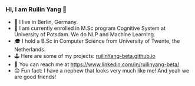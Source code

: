 <!--
**RuilinYang-beta/RuilinYang-beta** is a ✨ _special_ ✨ repository because its `README.md` (this file) appears on your GitHub profile.

Here are some ideas to get you started:

- 🔭 I’m currently working on ...
- 🌱 I’m currently learning ...
- 👯 I’m looking to collaborate on ...
- 🤔 I’m looking for help with ...
- 💬 Ask me about ...
- 📫 How to reach me: ...
- 😄 Pronouns: ...
- ⚡ Fun fact: ...
-->

### Hi, I am Ruilin Yang 👋

- 📍 I live in Berlin, Germany.
- 🔬 I am currently enrolled in M.Sc program Cognitive System at University of Potsdam. We do NLP and Machine Learning.  
- 🎓 I hold a B.Sc in Computer Science from University of Twente, the Netherlands.
- 🕹️ Here are some of my projects: [ruilinYang-beta.github.io](http://ruilinYang-beta.github.io)
- 🤝 You can reach me at https://www.linkedin.com/in/ruilinyang-beta/
- 😊 Fun fact: I have a nephew that looks very much like me! And yeah we are good friends!
